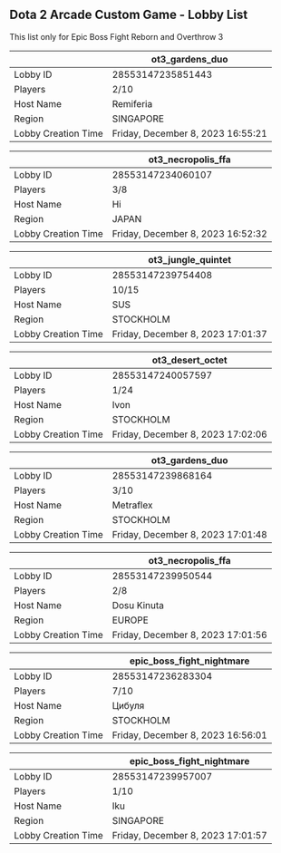 ## Dota 2 Arcade Custom Game - Lobby List

This list only for Epic Boss Fight Reborn and Overthrow 3

|  | ot3_gardens_duo |
| ------ | ------ |
| Lobby ID | 28553147235851443 |
| Players | 2/10 |
| Host Name | Remiferia |
| Region | SINGAPORE |
| Lobby Creation Time | Friday, December 8, 2023 16:55:21 |


|  | ot3_necropolis_ffa |
| ------ | ------ |
| Lobby ID | 28553147234060107 |
| Players | 3/8 |
| Host Name | Hi |
| Region | JAPAN |
| Lobby Creation Time | Friday, December 8, 2023 16:52:32 |


|  | ot3_jungle_quintet |
| ------ | ------ |
| Lobby ID | 28553147239754408 |
| Players | 10/15 |
| Host Name | SUS |
| Region | STOCKHOLM |
| Lobby Creation Time | Friday, December 8, 2023 17:01:37 |


|  | ot3_desert_octet |
| ------ | ------ |
| Lobby ID | 28553147240057597 |
| Players | 1/24 |
| Host Name | Ivon |
| Region | STOCKHOLM |
| Lobby Creation Time | Friday, December 8, 2023 17:02:06 |


|  | ot3_gardens_duo |
| ------ | ------ |
| Lobby ID | 28553147239868164 |
| Players | 3/10 |
| Host Name | Metraflex |
| Region | STOCKHOLM |
| Lobby Creation Time | Friday, December 8, 2023 17:01:48 |


|  | ot3_necropolis_ffa |
| ------ | ------ |
| Lobby ID | 28553147239950544 |
| Players | 2/8 |
| Host Name | Dosu Kinuta |
| Region | EUROPE |
| Lobby Creation Time | Friday, December 8, 2023 17:01:56 |


|  | epic_boss_fight_nightmare |
| ------ | ------ |
| Lobby ID | 28553147236283304 |
| Players | 7/10 |
| Host Name | Цибуля |
| Region | STOCKHOLM |
| Lobby Creation Time | Friday, December 8, 2023 16:56:01 |


|  | epic_boss_fight_nightmare |
| ------ | ------ |
| Lobby ID | 28553147239957007 |
| Players | 1/10 |
| Host Name | Iku |
| Region | SINGAPORE |
| Lobby Creation Time | Friday, December 8, 2023 17:01:57 |


